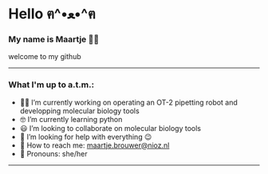 # Hello ฅ^•ﻌ•^ฅ

### My name is Maartje :sassy_woman: 
welcome to my github

---
### What I'm up to a.t.m.:
- :woman_scientist: I’m currently working on operating an OT-2 pipetting robot and developping molecular biology tools
- :nerd_face: I’m currently learning python
- :smiley: I’m looking to collaborate on molecular biology tools
- :raised_eyebrow: I’m looking for help with everything :wink:
- :speech_balloon: How to reach me: maartje.brouwer@nioz.nl
- :purple_heart: Pronouns: she/her
---



